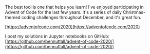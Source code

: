 The best tool is one that helps you learn! I've enjoyed participating in Advent of Code for the last
few years. It's a series of daily Christmas-themed coding challenges throughout December, and it's
great fun.

[https://adventofcode.com/2020](https://adventofcode.com/2020)

I post my solutions in Jupyter notebooks on GitHub:
[https://github.com/bennuttall/advent-of-code-2020/](https://github.com/bennuttall/advent-of-code-2020/)
